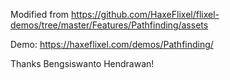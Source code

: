 Modified from https://github.com/HaxeFlixel/flixel-demos/tree/master/Features/Pathfinding/assets

Demo: https://haxeflixel.com/demos/Pathfinding/

Thanks Bengsiswanto Hendrawan!